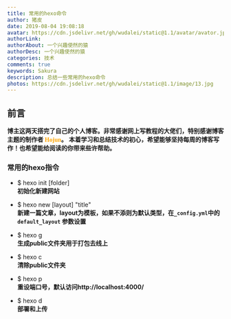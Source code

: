 ```yaml
---
title: 常用的hexo命令
author: 猪皮
date: 2019-08-04 19:08:18
avatar: https://cdn.jsdelivr.net/gh/wudalei/static@1.1/avatar/avator.jpg
authorLink: 
authorAbout: 一个兴趣使然的猿
authorDesc: 一个兴趣使然的猿
categories: 技术
comments: true
keywords: Sakura
description: 总结一些常用的hexo命令
photos: https://cdn.jsdelivr.net/gh/wudalei/static@1.1/image/13.jpg
---
```


## 前言
   **博主这两天搭完了自己的个人博客。非常感谢网上写教程的大佬们，特别感谢博客主题的制作者 <font face="黑体" color="orange">Hojun</font>。**
   **本着学习和总结技术的初心，希望能够坚持每周的博客写作！也希望能给阅读的你带来些许帮助。**

### 常用的hexo指令
  + $ hexo init [folder]     **<br>初始化新建网站**
  - $ hexo new [layout] "title"     **<br>新建一篇文章，layout为模板，如果不添则为默认类型，在`_config.yml`中的 `default_layout` 参数设置**
  + $ hexo g     **<br>生成public文件夹用于打包去线上**
  - $ hexo c     **<br>清除public文件夹**
  + $ hexo p     **<br>重设端口号，默认访问http://localhost:4000/**
  - $ hexo d     **<br>部署和上传**

